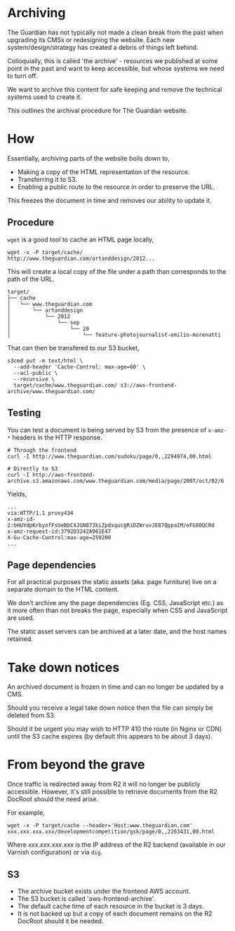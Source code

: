 # Archiving

The Guardian has not typically not made a clean break from the past when upgrading its CMSs or redesigning the website. Each new
system/design/strategy has created a debris of things left behind.

Colloquially, this is called 'the archive' - resources we published at some point in the past and want to keep accessible, but whose
systems we need to turn off.

We want to archive this content for safe keeping and remove the technical systems used to create it.

This outlines the archival procedure for The Guardian website.

# How

Essentially, archiving parts of the website boils down to,

- Making a copy of the HTML representation of the resource.
- Transferring it to S3.
- Enabling a public route to the resource in order to preserve the URL.

This freezes the document in time and removes our ability to update it.

## Procedure 

`wget` is a good tool to cache an HTML page locally,

```
wget -x -P target/cache/ http://www.theguardian.com/artanddesign/2012...
```

This will create a local copy of the file under a path than corresponds to the path of the URL.

```
target/
├── cache
│   └── www.theguardian.com
│       └── artanddesign
│           └── 2012
│               └── sep 
│                   └── 20
│                       └── feature-photojournalist-emilio-morenatti 
```


That can then be transfered to our S3 bucket, 

```
s3cmd put -m text/html \
  --add-header 'Cache-Control: max-age=60' \
  --acl-public \
  --recursive \
  target/cache/www.theguardian.com/ s3://aws-frontend-archive/www.theguardian.com/
```

## Testing 

You can test a document is being served by S3 from the presence of `x-amz-*` headers in the HTTP response. 

```
# Through the frontend
curl -I http://www.theguardian.com/sudoku/page/0,,2294974,00.html

# Directly to S3 
curl -I http://aws-frontend-archive.s3.amazonaws.com/www.theguardian.com/media/page/2007/oct/02/6
```

Yields,

```
...
via:HTTP/1.1 proxy434
x-amz-id-2:bHUYdpKrbynfFsUeBbC4JGN873kiZpdxqucgRiDZWruvJE87QppaIM/eFG80QCRd
x-amz-request-id:3792D3242A961E47
X-Gu-Cache-Control:max-age=259200
...
```

## Page dependencies

For all practical purposes the static assets (aka. page furniture) live on a separate domain to the HTML content.

We don't archive any the page dependencies (Eg. CSS, JavaScript etc.) as it more often than not breaks the page, especially when CSS and JavaScript are
used.

The static asset servers can be archived at a later date, and the host names retained.

# Take down notices

An archived document is frozen in time and can no longer be updated by a CMS.

Should you receive a legal take down notice then the file can simply be deleted from S3.

Should it be urgent you may wish to HTTP 410 the route (in Nginx or CDN) until the S3 cache expires (by default this appears to be about 3 days).

# From beyond the grave

Once traffic is redirected away from R2 it will no longer be publicly accessible. However, it's still possible to retrieve documents from
the R2 DocRoot should the need arise. 

For example, 

```
wget -x -P target/cache --header='Host:www.theguardian.com' xxx.xxx.xxx.xxx/developmentcompetition/gsk/page/0,,2263431,00.html
```

Where _xxx.xxx.xxx.xxx_ is the IP address of the R2 backend (available in our Varnish configuration) or via `dig`. 

## S3

- The archive bucket exists under the frontend AWS account.
- The S3 bucket is called 'aws-frontend-archive'.
- The default cache time of each resource in the bucket is 3 days. 
- It is not backed up but a copy of each document remains on the R2 DocRoot should it be needed.
